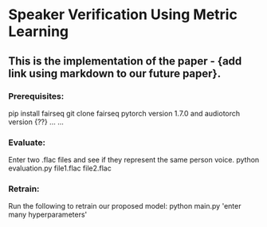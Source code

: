 # Speaker Verification Using Metric Learning
## This is the implementation of the paper - {add link using markdown to our future paper}.
### Prerequisites:
pip install fairseq
git clone fairseq
pytorch version 1.7.0 and audiotorch version {??} ...
...

### Evaluate:
Enter two .flac files and see if they represent the same person voice.
python evaluation.py file1.flac file2.flac

### Retrain:
Run the following to retrain our proposed model:
python main.py 'enter many hyperparameters'

